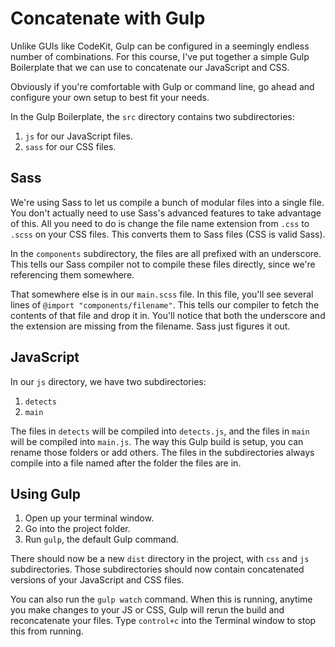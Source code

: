 
# Concatenate with Gulp

Unlike GUIs like CodeKit, Gulp can be configured in a seemingly endless number of combinations. For this course, I've put together a simple Gulp Boilerplate that we can use to concatenate our JavaScript and CSS.

Obviously if you're comfortable with Gulp or command line, go ahead and configure your own setup to best fit your needs.

In the Gulp Boilerplate, the `src` directory contains two subdirectories:

1. `js` for our JavaScript files.
2. `sass` for our CSS files.

## Sass

We're using Sass to let us compile a bunch of modular files into a single file. You don't actually need to use Sass's advanced features to take advantage of this. All you need to do is change the file name extension from `.css` to `.scss` on your CSS files. This converts them to Sass files (CSS is valid Sass).

In the `components` subdirectory, the files are all prefixed with an underscore. This tells our Sass compiler not to compile these files directly, since we're referencing them somewhere.

That somewhere else is in our `main.scss` file. In this file, you'll see several lines of `@import "components/filename"`. This tells our compiler to fetch the contents of that file and drop it in. You'll notice that both the underscore and the extension are missing from the filename. Sass just figures it out.

## JavaScript

In our `js` directory, we have two subdirectories:

1. `detects`
2. `main`

The files in `detects` will be compiled into `detects.js`, and the files in `main` will be compiled into `main.js`. The way this Gulp build is setup, you can rename those folders or add others. The files in the subdirectories always compile into a file named after the folder the files are in.

## Using Gulp

1. Open up your terminal window.
2. Go into the project folder.
3. Run `gulp`, the default Gulp command.

There should now be a new `dist` directory in the project, with `css` and `js` subdirectories. Those subdirectories should now contain concatenated versions of your JavaScript and CSS files.

You can also run the `gulp watch` command. When this is running, anytime you make changes to your JS or CSS, Gulp will rerun the build and reconcatenate your files. Type `control+c` into the Terminal window to stop this from running.